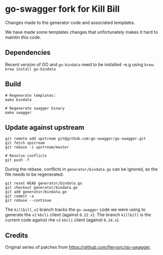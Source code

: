 # go-swagger fork for Kill Bill

Changes made to the generator code and associated templates.

We have made some templates changes that unfortunately makes it hard to maintin this code.


## Dependencies

Recent version of GO and `go-bindata` need to be installed -e.g using `brew`: `brew install go-bindata`

## Build

```
# Regenerate templates:
make bindata

# Regenerate swagger binary
make swagger

```

## Update against upstream

```
git remote add upstream git@github.com:go-swagger/go-swagger.git
git fetch upstream
git rebase -i upstream/master

# Resolve conflicts
git push -f
```

During the rebase, conflicts in `generator/bindata.go` can be ignored, as the file needs to be regenerated:

```
git reset HEAD generator/bindata.go
git checkout generator/bindata.go
git add generator/bindata.go
git commit -a
git rebase --continue
```

The `killbill_v2` branch tracks the `go-swagger` code we were using to generate the `v2` `kbcli` client (against `0.22.x`). The branch `killbill` is the current code against rhe `v3` `kbcli` client (against `0.24.x`).


## Credits

Original series of patches from https://github.com/fieryorc/go-swagger.
